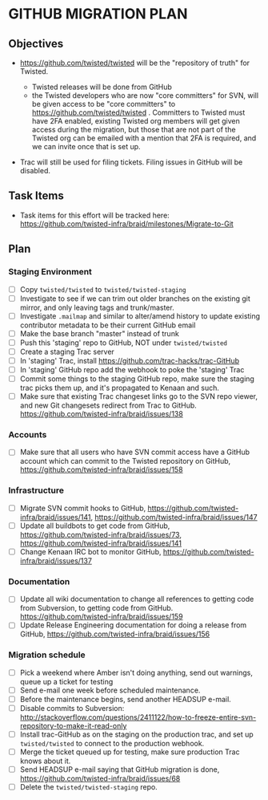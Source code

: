 # GITHUB MIGRATION PLAN #

## Objectives ##

-  https://github.com/twisted/twisted will be the "repository of truth" for Twisted.
     - Twisted releases will be done from GitHub
     - the Twisted developers who are now "core committers" for SVN, will be given access to be "core committers" to https://github.com/twisted/twisted . Committers to Twisted must have 2FA enabled, existing Twisted org members will get given access during the migration, but those that are not part of the Twisted org can be emailed with a mention that 2FA is required, and we can invite once that is set up.

- Trac will still be used for filing tickets.  Filing issues in GitHub will be disabled.

## Task Items ##

- Task items for this effort will be tracked here: https://github.com/twisted-infra/braid/milestones/Migrate-to-Git

## Plan ##
### Staging Environment ###
- [ ] Copy ``twisted/twisted`` to ``twisted/twisted-staging``
- [ ] Investigate to see if we can trim out older branches on the existing git mirror, and only leaving tags and trunk/master.
- [ ] Investigate ``.mailmap`` and similar to alter/amend history to update existing contributor metadata to be their current GitHub email
- [ ] Make the base branch "master" instead of trunk
- [ ] Push this 'staging' repo to GitHub, NOT under ``twisted/twisted``
- [ ] Create a staging Trac server
- [ ] In 'staging' Trac, install https://github.com/trac-hacks/trac-GitHub
- [ ] In 'staging' GitHub repo add the webhook to poke the 'staging' Trac
- [ ] Commit some things to the staging GitHub repo, make sure the staging trac picks them up, and it's propagated to Kenaan and such.
- [ ] Make sure that existing Trac changeset links go to the SVN repo viewer, and new Git changesets redirect from Trac to GitHub. https://github.com/twisted-infra/braid/issues/138

### Accounts ###
- [ ] Make sure that all users who have SVN commit access have a GitHub account which can commit to the Twisted repository on GitHub, https://github.com/twisted-infra/braid/issues/158

### Infrastructure ###
- [ ] Migrate SVN commit hooks to GitHub, https://github.com/twisted-infra/braid/issues/141, https://github.com/twisted-infra/braid/issues/147
- [ ] Update all buildbots to get code from GitHub, https://github.com/twisted-infra/braid/issues/73, https://github.com/twisted-infra/braid/issues/141
- [ ] Change Kenaan IRC bot to monitor GitHub, https://github.com/twisted-infra/braid/issues/137

### Documentation ###
- [ ] Update all wiki documentation to change all references to getting code from Subversion, to getting code from GitHub. https://github.com/twisted-infra/braid/issues/159
- [ ] Update Release Engineering documentation for doing a release from GitHub, https://github.com/twisted-infra/braid/issues/156

### Migration schedule ###
- [ ] Pick a weekend where Amber isn't doing anything, send out warnings, queue up a ticket for testing
- [ ] Send e-mail one week before scheduled maintenance.
- [ ] Before the maintenance begins, send another HEADSUP e-mail.
- [ ] Disable commits to Subversion: http://stackoverflow.com/questions/2411122/how-to-freeze-entire-svn-repository-to-make-it-read-only
- [ ] Install trac-GitHub as on the staging on the production trac, and set up ``twisted/twisted`` to connect to the production webhook.
- [ ] Merge the ticket queued up for testing, make sure production Trac knows about it.
- [ ] Send HEADSUP e-mail saying that GitHub migration is done, https://github.com/twisted-infra/braid/issues/68
- [ ] Delete the ``twisted/twisted-staging`` repo.
